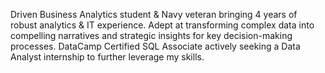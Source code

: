 Driven Business Analytics student & Navy veteran bringing 4 years of robust analytics & IT experience. Adept at transforming complex data into compelling narratives and strategic insights for key decision-making processes. DataCamp Certified SQL Associate actively seeking a Data Analyst internship to further leverage my skills.

<!---
thomascowart/thomascowart is a ✨ special ✨ repository because its `README.md` (this file) appears on your GitHub profile.
You can click the Preview link to take a look at your changes.
--->
